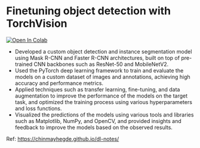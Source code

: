 # Finetuning object detection with TorchVision

[![Open In Colab](https://colab.research.google.com/assets/colab-badge.svg)](https://colab.research.google.com/drive/1_lD3ZskhaGbonB1nsEneeaotIjoEhcEm?usp=sharing)


- Developed a custom object detection and instance segmentation model using Mask R-CNN and Faster R-CNN architectures, built on top of pre-trained CNN backbones such as ResNet-50 and MobileNetV2.
- Used the PyTorch deep learning framework to train and evaluate the models on a custom dataset of images and annotations, achieving high accuracy and performance metrics.
- Applied techniques such as transfer learning, fine-tuning, and data augmentation to improve the performance of the models on the target task, and optimized the training process using various hyperparameters and loss functions.
- Visualized the predictions of the models using various tools and libraries such as Matplotlib, NumPy, and OpenCV, and provided insights and feedback to improve the models based on the observed results.

Ref: https://chinmayhegde.github.io/dl-notes/
